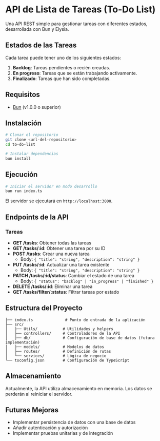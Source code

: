 # API de Lista de Tareas (To-Do List)

Una API REST simple para gestionar tareas con diferentes estados, desarrollada con Bun y Elysia.

## Estados de las Tareas

Cada tarea puede tener uno de los siguientes estados:

1. **Backlog**: Tareas pendientes o recién creadas.
2. **En progreso**: Tareas que se están trabajando activamente.
3. **Finalizado**: Tareas que han sido completadas.

## Requisitos

- [Bun](https://bun.sh/) (v1.0.0 o superior)

## Instalación

```bash
# Clonar el repositorio
git clone <url-del-repositorio>
cd to-do-list

# Instalar dependencias
bun install
```

## Ejecución

```bash
# Iniciar el servidor en modo desarrollo
bun run index.ts
```

El servidor se ejecutará en `http://localhost:3000`.

## Endpoints de la API

### Tareas

- **GET /tasks**: Obtener todas las tareas
- **GET /tasks/:id**: Obtener una tarea por su ID
- **POST /tasks**: Crear una nueva tarea
  - Body: `{ "title": "string", "description": "string" }`
- **PUT /tasks/:id**: Actualizar una tarea existente
  - Body: `{ "title": "string", "description": "string" }`
- **PATCH /tasks/:id/status**: Cambiar el estado de una tarea
  - Body: `{ "status": "backlog" | "in_progress" | "finished" }`
- **DELETE /tasks/:id**: Eliminar una tarea
- **GET /tasks/filter/:status**: Filtrar tareas por estado

## Estructura del Proyecto

```
├── index.ts              # Punto de entrada de la aplicación
├── src/
│   ├── Utils/           # Utilidades y helpers
│   ├── controllers/     # Controladores de la API
│   ├── db/              # Configuración de base de datos (futura implementación)
│   ├── models/          # Modelos de datos
│   ├── routes/          # Definición de rutas
│   └── services/        # Lógica de negocio
└── tsconfig.json        # Configuración de TypeScript
```

## Almacenamiento

Actualmente, la API utiliza almacenamiento en memoria. Los datos se perderán al reiniciar el servidor.

## Futuras Mejoras

- Implementar persistencia de datos con una base de datos
- Añadir autenticación y autorización
- Implementar pruebas unitarias y de integración

